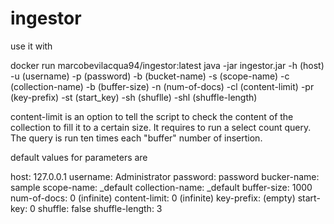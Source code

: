 # ingestor

use it with

docker run marcobevilacqua94/ingestor:latest java -jar ingestor.jar -h (host) -u (username) -p (password) -b (bucket-name) -s (scope-name) -c (collection-name) -b (buffer-size) -n (num-of-docs) -cl (content-limit) -pr (key-prefix) -st (start_key) -sh (shuflle) -shl (shuffle-length)

content-limit is an option to tell the script to check the content of the collection to fill it to a certain size. It requires to run a select count query. The query is run ten times each "buffer" number of insertion.

default values for parameters are

host: 127.0.0.1
username: Administrator
password: password
bucker-name: sample
scope-name: _default
collection-name: _default
buffer-size: 1000
num-of-docs: 0 (infinite)
content-limit: 0 (infinite)
key-prefix: (empty)
start-key: 0
shuffle: false
shuffle-length: 3
